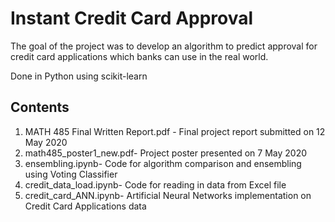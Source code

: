 # Instant Credit Card Approval
The goal of the project was to develop an algorithm to predict approval for credit card applications which banks can use in the real world.

Done in Python using scikit-learn

## Contents
1. MATH 485 Final Written Report.pdf - Final project report submitted on 12 May 2020
2. math485_poster1_new.pdf- Project poster presented on 7 May 2020
3. ensembling.ipynb- Code for algorithm comparison and ensembling using Voting Classifier
4. credit_data_load.ipynb- Code for reading in data from Excel file
5. credit_card_ANN.ipynb- Artificial Neural Networks implementation on Credit Card Applications data
